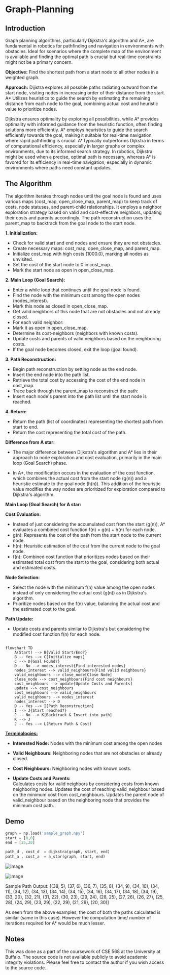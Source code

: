 # Graph-Planning
## Introduction

Graph planning algorithms, particularly Dijkstra's algorithm and A*, are fundamental in robotics for pathfinding and navigation in environments with obstacles. Ideal for scenarios where the complete map of the environment is available and finding the optimal path is crucial but real-time constraints might not be a primary concern.

**Objective:** Find the shortest path from a start node to all other nodes in a weighted graph.

**Approach:** Dijistra explores all possible paths radiating outward from the start node, visiting nodes in increasing order of their distance from the start. A* Utilizes heuristics to guide the search by estimating the remaining distance from each node to the goal, combining actual cost and heuristic value to prioritize nodes.

Dijkstra ensures optimality by exploring all possibilities, while A* provides optimality with informed guidance from the heuristic function, often finding solutions more efficiently. A* employs heuristics to guide the search efficiently towards the goal, making it suitable for real-time navigation where rapid pathfinding is crucial. A* typically outperforms Dijkstra in terms of computational efficiency, especially in larger graphs or complex environments, due to its informed search strategy.  In robotics, Dijkstra might be used when a precise, optimal path is necessary, whereas A* is favored for its efficiency in real-time navigation, especially in dynamic environments where paths need constant updates.

## The Algorithm

The algorithm iterates through nodes until the goal node is found and uses various maps (cost_map, open_close_map, parent_map) to keep track of costs, node statuses, and parent-child relationships.
It employs a neighbor exploration strategy based on valid and cost-effective neighbors, updating their costs and parents accordingly.
The path reconstruction uses the parent_map to backtrack from the goal node to the start node.

**1. Initialization:**

- Check for valid start and end nodes and ensure they are not obstacles.
- Create necessary maps: cost_map, open_close_map, and parent_map.
- Initialize cost_map with high costs (1000.0), marking all nodes as unvisited.
- Set the cost of the start node to 0 in cost_map.
- Mark the start node as open in open_close_map.

**2. Main Loop (Goal Search):**

- Enter a while loop that continues until the goal node is found.
- Find the node with the minimum cost among the open nodes (nodes_interest).
- Mark this node as closed in open_close_map.
- Get valid neighbors of this node that are not obstacles and not already closed.
- For each valid neighbor:
- Mark it as open in open_close_map.
- Determine its cost-neighbors (neighbors with known costs).
- Update costs and parents of valid neighbors based on the neighboring costs.
- If the goal node becomes closed, exit the loop (goal found).

**3. Path Reconstruction:**

- Begin path reconstruction by setting node as the end node.
- Insert the end node into the path list.
- Retrieve the total cost by accessing the cost of the end node in cost_map.
- Trace back through the parent_map to reconstruct the path:
- Insert each node's parent into the path list until the start node is reached.

**4. Return:**

- Return the path (list of coordinates) representing the shortest path from start to end.
- Return the cost representing the total cost of the path.

**Difference from A star:**

- The major difference between Dijkstra's algorithm and A* lies in their approach to node exploration and cost evaluation, primarily in the main loop (Goal Search) phase.

- In A*, the modification occurs in the evaluation of the cost function, which combines the actual cost from the start node (g(n)) and a heuristic estimate to the goal node (h(n)). This addition of the heuristic value modifies the way nodes are prioritized for exploration compared to Dijkstra's algorithm.

**Main Loop (Goal Search) for A star:**

**Cost Evaluation:**

- Instead of just considering the accumulated cost from the start (g(n)), A* evaluates a combined cost function f(n) = g(n) + h(n) for each node.
- g(n): Represents the cost of the path from the start node to the current node.
- h(n): Heuristic estimation of the cost from the current node to the goal node.
- f(n): Combined cost function that prioritizes nodes based on their estimated total cost from the start to the goal, considering both actual and estimated costs.

**Node Selection:**

- Select the node with the minimum f(n) value among the open nodes instead of only considering the actual cost (g(n)) as in Dijkstra's algorithm.
- Prioritize nodes based on the f(n) value, balancing the actual cost and the estimated cost to the goal.

**Path Update:**

- Update costs and parents similar to Dijkstra's but considering the modified cost function f(n) for each node.

```mermaid

flowchart TD
    A(Start) --> B{Valid Start/End?}
    B -- Yes --> C[Initialize maps]
    C --> D{Goal Found?}
    D -- No --> nodes_interest{Find interested nodes}
    nodes_interest --> valid_neighbours{Find valid neighbours}
    valid_neighbours --> close_node[Close Node]
    close_node --> cost_neighbours{Find cost neighbours}
    cost_neighbours --> update[Update Costs and Parents]
    update --> cost_neighbours
    cost_neighbours --> valid_neighbours
    valid_neighbours --> nodes_interest
    nodes_interest --> D
    D -- Yes --> I[Path Reconstruction]
    I --> J{Start reached?}
    J -- No --> K[Backtrack & Insert into path]
    K --> J
    J -- Yes --> L(Return Path & Cost)
```
<ins> **Terminologies:** </ins>

- **Interested Node:** 
Nodes with the minimum cost among the open nodes

- **Valid Neighbours:** 
Neighboring nodes that are not obstacles or already closed.

- **Cost Neighbours:** 
Neighboring nodes with known costs.

- **Update Costs and Parents:**   
Calculates costs for valid neighbors by considering costs from known neighboring nodes.
Updates the cost of reaching valid_neighbour based on the minimum cost from cost_neighbours.
Updates the parent node of valid_neighbour based on the neighboring node that provides the minimum cost path.

## Demo

``` python
graph = np.load('sample_graph.npy')
start = [0,0]
end = [25,20]

path_d , cost_d  = dijkstra(graph, start, end)
path_a , cost_a  = a_star(graph, start, end)

```



![image](https://github.com/imalhotra15/Graph-Planning/assets/118845522/f275edad-13b0-4218-ad82-b0ae710750e1)

![image](https://github.com/imalhotra15/Graph-Planning/assets/118845522/c1ad1a07-9ef4-49f3-b28e-aa1e8faf6ff4)

Sample Path Output: 
[(38, 5), (37, 6), (36, 7), (35, 8), (34, 9), (34, 10), (34, 11), (34, 12), (34, 13), (34, 14), (34, 15), (34, 16), (34, 17), (34, 18), (34, 19), (33, 20), (32, 21), (31, 22), (30, 23), (29, 24), (28, 25), (27, 26), (26, 27), (25, 28), (24, 29), (23, 29), (22, 29), (21, 29), (20, 30)] 

As seen from the above examples, the cost of both the paths calculated is similar (same in this case). However the computation time/ number of iterations required for A* would be much lesser.

## Notes

This was done as a part of the coursework of CSE 568 at the University at Buffalo. The source code is not available publicly to avoid academic integrity violations. Please feel free to contact the author if you wish access to the source code.









